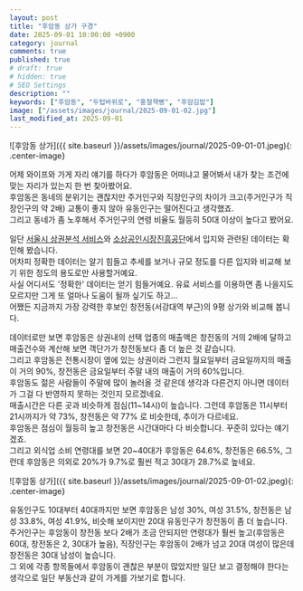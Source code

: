 ```yaml
---
layout: post
title: "후암동 상가 구경"
date: 2025-09-01 10:00:00 +0900
category: journal
comments: true
published: true
# draft: true
# hidden: true
# SEO Settings
description: ""
keywords: ["후암동", "두텁바위로", "홍철책빵", "후암김밥"]
image: ["/assets/images/journal/2025-09-01-02.jpg"]
last_modified_at: 2025-09-01
---
```


![후암동 상가]({{ site.baseurl }}/assets/images/journal/2025-09-01-01.jpeg){: .center-image}

어제 와이프와 가게 자리 얘기를 하다가 후암동은 어떠냐고 물어봐서 내가 찾는 조건에 맞는 자리가 있는지 한 번 찾아봤어요.  
후암동은 동네의 분위기는 괜찮지만 주거인구와 직장인구의 차이가 크고(주거인구가 직장인구의 약 2배) 교통이 좋지 않아 유동인구는 떨어진다고 생각했죠.  
그리고 동네가 좀 노후해서 주거인구의 연령 비율도 월등히 50대 이상이 높다고 봤어요.  

일단 [서울시 상권분석 서비스](https://golmok.seoul.go.kr/main.do)와 [소상공인시장진흥공단](https://bigdata.sbiz.or.kr/#/)에서 입지와 관련된 데이터는 확인해 봤습니다.  
어차피 정확한 데이터는 알기 힘들고 추세를 보거나 규모 정도를 다른 입지와 비교해 보기 위한 정도의 용도로만 사용할거예요.  
사실 어디서도 '정확한' 데이터는 얻기 힘들거예요. 유료 서비스를 이용하면 좀 나을지도 모르지만 그게 또 얼마나 도움이 될까 싶기도 하고...  
어쨌든 지금까지 가장 강력한 후보인 창전동(서강대역 부근)의 9평 상가와 비교해 봅니다.  

데이터로만 보면 후암동은 상권내의 선택 업종의 매출액은 창전동의 거의 2배에 달하고 매출건수와 계산해 보면 객단가가 창전동보다 좀 더 높은 것 같습니다.  
그리고 후암동은 전통시장이 옆에 있는 상권이라 그런지 월요일부터 금요일까지의 매출이 거의 90%, 창전동은 금요일부터 주말 내의 매출이 거의 60%입니다.  
후암동도 젊은 사람들이 주말에 많이 놀러올 것 같은데 생각과 다른건지 아니면 데이터가 그걸 다 반영하지 못하는 것인지 모르겠네요.  
매출시간은 다른 곳과 비슷하게 점심(11~14시)이 높습니다. 그런데 후암동은 11시부터 21시까지가 약 73%, 창전동은 약 77% 로 비슷한데, 추이가 다르네요.  
후암동은 점심이 월등히 높고 창전동은 시간대마다 다 비슷합니다. 꾸준히 있다는 얘기겠죠.  
그리고 외식업 소비 연령대를 보면 20~40대가 후암동은 64.6%, 창전동은 66.5%, 그런데 후암동은 의외로 20%가 9.7%로 훨씬 적고 30대가 28.7%로 높네요.  

![후암동 상가]({{ site.baseurl }}/assets/images/journal/2025-09-01-02.jpeg){: .center-image}

유동인구도 10대부터 40대까지만 보면 후암동은 남성 30%, 여성 31.5%, 창전동은 남성 33.8%, 여성 41.9%, 비슷해 보이지만 20대 유동인구가 창전동이 좀 더 높습니다.  
주거인구는 후암동이 창전동 보다 2배가 조금 안되지만 연령대가 훨씬 높고(후암동은 60대, 창전동은 2, 30대가 높음), 직장인구는 후암동이 2배가 넘고 20대 여성이 많은데 창전동은 30대 남성이 높습니다.  
그 외에 각종 항목들에서 후암동이 괜찮은 부분이 많았지만 일단 보고 결정해야 한다는 생각으로 일단 부동산과 같이 가게를 가보기로 합니다.  
